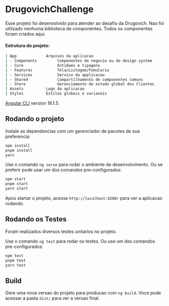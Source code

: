 # DrugovichChallenge

Esse projeto foi desenvolvido para atender ao desafio da Drugovich.
Nao foi utilizado nenhuma biblioteca de componentes. Todos os componentes foram criados aqui.

#### Estrutura do projeto:
```bash
| App             Arquivos da aplicacao
| - Components         Componentes de negocio ou do design system
| - Core               Entidaes e tipagens
| - Features           Tela/Listagem/Fomulario
| - Services           Servico da applicacao
| - Shared             Compartilhamento de componentes comuns
| - Store              Gerenciamento de estado global dos Clientes
| Assets          Logo da aplicacao
| Styles          Estilos globais e variaveis
```

[Angular CLI](https://github.com/angular/angular-cli) version 16.1.5.

## Rodando o projeto

Instale as dependencias com um gerenciador de pacotes de sua preferencia:
```bash
npm install
pnpm install
yarn
```

Use o comando `ng serve` para rodar o ambiente de desenvolvimento.
Ou se preferir pode usar um dos comandos pre-configurados:
```bash
npm start
pnpm start
yarn start
```

Apos startar o projeto, acesse `http://localhost:4200/` para ver a aplicacao rodando.

## Rodando os Testes

Foram realizados diversos testes unitarios no projeto.

Use o comando `ng test` para rodar os testes.
Ou use um dos comandos pre-configurados:
```bash
npm test
pnpm test
yarn test
```

## Build

Gere uma nova versao do projeto para producao com `ng build`. Voce pode acessar a pasta `dist/` para ver a versao final.
